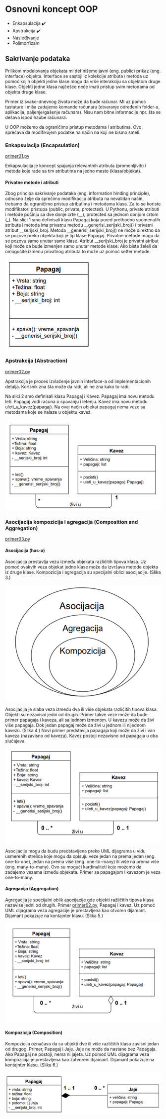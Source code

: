 # Osnovni koncept OOP 

- Enkapsulacija :heavy_check_mark:
- Apstrakcija  :heavy_check_mark:
- Nasleđivanje
- Polimorfizam

## Sakrivanje podataka

Prilikom modelovanja objekata mi definišemo javni (eng. public) prikaz (eng. interface) objekta. Interface se sastoji iz kolekcije atributa i metoda uz pomoć kojih objekti jedne klase mogu da vrše interakciju sa objektom druge klase. Objekti jedne klasa najčešće neće imati pristup svim metodama od objekta druge klase.

Primer iz svako-dnevnog života može da bude računar. Mi uz pomoć tastature i miša zadajemo komande računaru (otvaranje određenih folder-a, aplikacija, paljenje/gašenje računara). Nisu nam bitne informacije npr. šta se dešava ispod haube računara. 

U OOP možemo da ograničimo pristup metodama i atributima. Ovo sprečava da modifikujem podatke na način na koji ne bismo smeli.

### Enkapsulacija (Encapsulation) 

[primer01.py](/v5/primeri/primer01.py)

Enkapsulacija je koncept spajanja relevantnih atributa (promenljivih) i metoda koje rade sa tim atributima na jedno mesto (klasa/objekat). 

#### Privatne metode i atributi 

Zbog principa sakrivanje podataka (eng. information hinding principle), odnosno želje da sprečimo modifikaciju atributa na nevalidan način, trebamo da ograničimo pristup atributima i metodama klasa. Za to se koriste modifikatori pristupa (public, private, protected). U Pythonu, private atributi i metode počinju sa dve donje crte (__), protected sa jednom donjom crtom (_). 
Na slici 1 smo definisali klasu Papagaj koja pored prethodno spomenutih atributa i metoda ima privatnu metodu __generisi_serijski_broj() i privatni atribut __serijski_broj. 
Metoda __generisi_serijski_broj() ne može direktno da se pozove preko objekta koji je tip klase Papagaj. Privatne metode mogu da se pozovu samo unutar same klase. 
Atribut __serijski_broj je privatni atribut koji može da bude izmenjen samo unutar metode klase. 
Ako biste želeli da omogućite izmenu privatnog atributa to može uz pomoć setter metode. 

![slika1](/slike/v5/slika1.png)

### Apstrakcija (Abstraction) 

[primer02.py](/v5/primeri/primer02.py)

Apstrakcija je proces izvlačenje javnih interface-a od implementacionih detalja. Korisnik zna šta može da radi, ali ne zna kako to radi. 

Na slici 2 smo definisali klasu Papagaj i Kavez. Papagaj ima novu metodu leti. Papagaj vodi računa o spavanju i letenju. Kavez ima novu metodu uleti_u_kavez(papagaj).
Na ovaj način objekat papagaj nema veze sa metodama koje se nalaze u objektu kavez. 

![slika2](/slike/v5/slika2.png)

### Asocijacija kompozicija i agregacija (Composition and Aggregation)

[primer03.py](/v5/primeri/primer03.py)

#### Asocijacija (has-a)

Asocijacija prestavlja vezu između objekata različitih tipova klasa. Uz pomoć ovakvih veza objekat jedne klase može da izvršava metode objekta iz druge klase. Kompozicija i agregacija su specijalni oblici asocijacije. (Slika 3.)

![slika3](/slike/v5/slika3.png)

Asocijacija je slaba veza između dva ili više objekata različitih tipova klasa. Objekti su nezavisni jedni od drugih. 
Primer takve veze može da bude primer papagaja i kaveza, ali sa jednom izmenom. U kavezu može da živi više papagaja. Dok jedan papagaj može da živi u jednom ili nijednom kavezu. (Slika 4.) Novi primer predstavlja papagaja koji može da živi i van kaveza (nazavisno od kaveza). Kavez postoji nezavisno od papagaja u oba slučajeva.

![slika4](/slike/v5/slika4.png)

Asocijacije mogu da budu predstavljena preko UML dijagrama u vidu usmerenih strelica koje mogu da opisuju veze jedan na prema jedan (eng. one-to-one), jedan na prema više (eng. one-to-many) ili više na prema više (eng. many-to-many). Ovo su mogući kardinaliteti koje možemo da zadajemo vezama između objekata.
Primer sa papagajom i kavezom je veza one-to-many. 

#### Agregacija (Aggregation)

Agregacija je specijalni oblik asocijacije gde objekti ražličitih tipova klasa nezavise jedni od drugih. Primer [primer02.py](../primeri/primer02.py), Papagaj i kavez. Uz pomoć UML dijagrama veza agregacije je prestavljena kao otvoren dijamant. Dijamant pokazuje na kontajnter klasu. (Slika 5.)

![slika5](/slike/v5/slika5.png)

#### Kompozicija (Composition) 

Kompozicija označava da su objekti dve ili više različitih klasa zavisni jedan od drugog. Primer, Papagaj i Jaje. Jaje ne može da nastane bez Papagaja. Ako Papagaj ne postoji, nema ni jajeta. Uz pomoć UML dijagrama veza kompozicija je prestavljena kao zatvoreni dijamant. Dijamant pokazuje na kontajnter klasu. (Slika 6.)

![slika6](/slike/v5/slika6.png)


